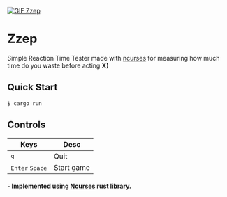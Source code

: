 [![GIF Zzep](https://asciinema.org/a/uyGtlgP8vo7L13Y84zKsYpEVh.svg)](https://asciinema.org/a/uyGtlgP8vo7L13Y84zKsYpEVh)

# Zzep
Simple Reaction Time Tester made with [ncurses](https://crates.io/crates/ncurses) for measuring how much time do you waste before acting **X)**

## Quick Start
```console
$ cargo run
```

## Controls
|Keys|Desc|
|---|---|
|<kbd>q</kbd>|Quit|
|<kbd>Enter</kbd> <kbd>Space</kbd>|Start game|

#### - Implemented using [Ncurses](https://crates.io/crates/ncurses) rust library.

